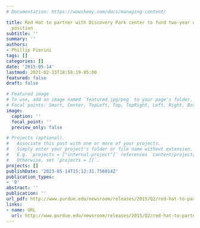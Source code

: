 ```yaml
---
# Documentation: https://wowchemy.com/docs/managing-content/

title: Red Hat to partner with Discovery Park center to fund two-year doctoral research
  position
subtitle: ''
summary: ''
authors:
- Phillip Fiorini
tags: []
categories: []
date: '2015-05-14'
lastmod: 2021-02-15T18:58:19-05:00
featured: false
draft: false

# Featured image
# To use, add an image named `featured.jpg/png` to your page's folder.
# Focal points: Smart, Center, TopLeft, Top, TopRight, Left, Right, BottomLeft, Bottom, BottomRight.
image:
  caption: ''
  focal_point: ''
  preview_only: false

# Projects (optional).
#   Associate this post with one or more of your projects.
#   Simply enter your project's folder or file name without extension.
#   E.g. `projects = ["internal-project"]` references `content/project/deep-learning/index.md`.
#   Otherwise, set `projects = []`.
projects: []
publishDate: '2023-05-14T15:12:31.756014Z'
publication_types:
- '0'
abstract: ''
publication: ''
url_pdf: http://www.purdue.edu/newsroom/releases/2015/Q2/red-hat-to-partner-with-discovery-park-center-to-fund-two-year-doctoral-research-position.html
links:
- name: URL
  url: http://www.purdue.edu/newsroom/releases/2015/Q2/red-hat-to-partner-with-discovery-park-center-to-fund-two-year-doctoral-research-position.html
---
```

